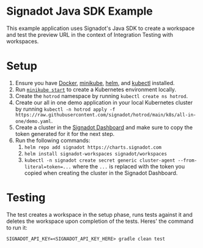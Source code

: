 # Signadot Java SDK Example

This example application uses Signadot's Java SDK to create a workspace and test the preview URL in the context of Integration Testing with workspaces.

# Setup

1. Ensure you have [Docker](https://www.docker.com/), [minikube](https://minikube.sigs.k8s.io/docs/), [helm](https://helm.sh/), and [kubectl](https://kubernetes.io/docs/tasks/tools/) installed.
2. Run [`minikube start`](https://minikube.sigs.k8s.io/docs/start/) to create a Kubernetes environment locally.
3. Create the `hotrod` namespace by running `kubectl create ns hotrod`.
4. Create our all in one demo application in your local Kubernetes cluster by running `kubectl -n hotrod apply -f https://raw.githubusercontent.com/signadot/hotrod/main/k8s/all-in-one/demo.yaml`.
5. Create a cluster in the [Signadot Dashboard](https://app.signadot.com/) and make sure to copy the token generated for it for the next step.
6. Run the following commands:
    1. `helm repo add signadot https://charts.signadot.com`
    2. `helm install signadot-workspaces signadot/workspaces`
    3. `kubectl -n signadot create secret generic cluster-agent --from-literal=token=...` where the `...` is replaced with the token you copied when creating the cluster in the Signadot Dashboard.

# Testing

The test creates a workspace in the setup phase, runs tests against it and deletes the workspace upon completion of the tests. Heres' the command to run it:

```
SIGNADOT_API_KEY=<SIGNADOT_API_KEY_HERE> gradle clean test
```
